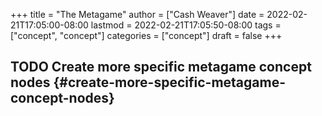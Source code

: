 +++
title = "The Metagame"
author = ["Cash Weaver"]
date = 2022-02-21T17:05:00-08:00
lastmod = 2022-02-21T17:05:50-08:00
tags = ["concept", "concept"]
categories = ["concept"]
draft = false
+++

## <span class="org-todo todo TODO">TODO</span> Create more specific metagame concept nodes {#create-more-specific-metagame-concept-nodes}
